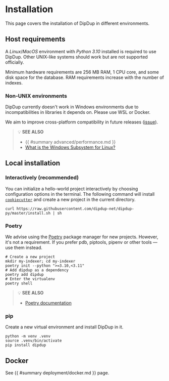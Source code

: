 # Installation

This page covers the installation of DipDup in different environments.

## Host requirements

A *Linux*/*MacOS* environment with *Python 3.10* installed is required to use DipDup. Other UNIX-like systems should work but are not supported officially.

Minimum hardware requirements are 256 MB RAM, 1 CPU core, and some disk space for the database. RAM requirements increase with the number of indexes.

### Non-UNIX environments

DipDup currently doesn't work in Windows environments due to incompatibilities in libraries it depends on. Please use WSL or Docker.

We aim to improve cross-platform compatibility in future releases ([issue](https://github.com/dipdup-net/dipdup-py/issues?q=is%3Aopen+label%3A%22%F0%9F%9A%A2+ci%2Fcd%22+sort%3Aupdated-desc+)).

> 💡 **SEE ALSO**
>
> * {{ #summary advanced/performance.md }}
> * [What is the Windows Subsystem for Linux?](https://docs.microsoft.com/en-us/windows/wsl/about)

## Local installation

### Interactively (recommended)

You can initialize a hello-world project interactively by choosing configuration options in the terminal. The following command will install [`cookiecutter`](https://cookiecutter.readthedocs.io/en/stable/README.html) and create a new project in the current directory.

```shell
curl https://raw.githubusercontent.com/dipdup-net/dipdup-py/master/install.sh | sh
```

### Poetry

We advise using the [Poetry](https://python-poetry.org) package manager for new projects. However, it's not a requirement. If you prefer pdb, piptools, pipenv or other tools — use them instead.

```shell
# Create a new project
mkdir my-indexer; cd my-indexer
poetry init --python ">=3.10,<3.11"
# Add dipdup as a dependency
poetry add dipdup
# Enter the virtualenv
poetry shell
```

> 💡 **SEE ALSO**
>
> * [Poetry documentation](https://python-poetry.org/docs/)

### pip

Create a new virtual environment and install DipDup in it.

```shell
python -m venv .venv
source .venv/bin/activate
pip install dipdup
```

## Docker

See {{ #summary deployment/docker.md }} page.
